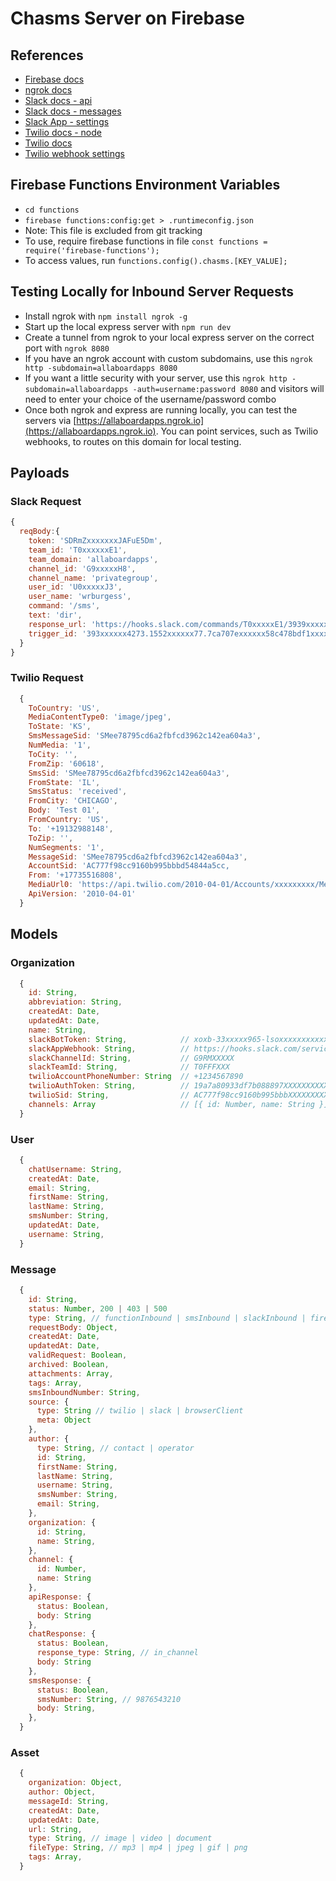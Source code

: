 # Chasms Server on Firebase

## References

- [Firebase docs](https://firebase.google.com/docs/)
- [ngrok docs](https://ngrok.com/docs)
- [Slack docs - api](https://api.slack.com/)
- [Slack docs - messages](https://api.slack.com/docs/messages)
- [Slack App - settings](https://api.slack.com/apps/A9S81RSSK)
- [Twilio docs - node](https://www.twilio.com/docs/libraries/node)
- [Twilio docs](https://www.twilio.com/docs/)
- [Twilio webhook settings](https://www.twilio.com/console/phone-numbers/PN9cdcec8e5706875057b9443833671a3d)

## Firebase Functions Environment Variables

- `cd functions`
- `firebase functions:config:get > .runtimeconfig.json`
- Note: This file is excluded from git tracking
- To use, require firebase functions in file `const functions = require('firebase-functions');`
- To access values, run `functions.config().chasms.[KEY_VALUE];`

## Testing Locally for Inbound Server Requests

- Install ngrok with `npm install ngrok -g`
- Start up the local express server with `npm run dev`
- Create a tunnel from ngrok to your local express server on the correct port with `ngrok 8080`
- If you have an ngrok account with custom subdomains, use this `ngrok http -subdomain=allaboardapps 8080`
- If you want a little security with your server, use this `ngrok http -subdomain=allaboardapps -auth=username:password 8080` and visitors will need to enter your choice of the username/password combo
- Once both ngrok and express are running locally, you can test the servers via [https://allaboardapps.ngrok.io](https://allaboardapps.ngrok.io). You can point services, such as Twilio webhooks, to routes on this domain for local testing.

## Payloads

### Slack Request

```js
{
  reqBody:{
    token: 'SDRmZxxxxxxxJAFuE5Dm',
    team_id: 'T0xxxxxxE1',
    team_domain: 'allaboardapps',
    channel_id: 'G9xxxxxH8',
    channel_name: 'privategroup',
    user_id: 'U0xxxxxJ3',
    user_name: 'wrburgess',
    command: '/sms',
    text: 'dir',
    response_url: 'https://hooks.slack.com/commands/T0xxxxxE1/3939xxxxxxx24/5sxxxxxxxxxxxj0FEeGjs',
    trigger_id: '393xxxxxx4273.1552xxxxxx77.7ca707exxxxxx58c478bdf1xxxxx86'
  }
}
```

### Twilio Request

```js
  {
    ToCountry: 'US',
    MediaContentType0: 'image/jpeg',
    ToState: 'KS',
    SmsMessageSid: 'SMee78795cd6a2fbfcd3962c142ea604a3',
    NumMedia: '1',
    ToCity: '',
    FromZip: '60618',
    SmsSid: 'SMee78795cd6a2fbfcd3962c142ea604a3',
    FromState: 'IL',
    SmsStatus: 'received',
    FromCity: 'CHICAGO',
    Body: 'Test 01',
    FromCountry: 'US',
    To: '+19132988148',
    ToZip: '',
    NumSegments: '1',
    MessageSid: 'SMee78795cd6a2fbfcd3962c142ea604a3',
    AccountSid: 'AC777f98cc9160b995bbbd54844a5cc,
    From: '+17735516808',
    MediaUrl0: 'https://api.twilio.com/2010-04-01/Accounts/xxxxxxxxx/Messages/xxxxxxxxx/Media/xxxxxxxxx',
    ApiVersion: '2010-04-01'
  }
```

## Models

### Organization

```js
  {
    id: String,
    abbreviation: String,
    createdAt: Date,
    updatedAt: Date,
    name: String,
    slackBotToken: String,            // xoxb-33xxxxx965-lsoxxxxxxxxxxxxxxxxxbGTJl
    slackAppWebhook: String,          // https://hooks.slack.com/services/T0FFFXXX/B8MME748Y/S3TcLI2HXXXXXXXXXXXXXXX
    slackChannelId: String,           // G9RMXXXXX
    slackTeamId: String,              // T0FFFXXX
    twilioAccountPhoneNumber: String  // +1234567890
    twilioAuthToken: String,          // 19a7a80933df7b088897XXXXXXXXXXXXX
    twilioSid: String,                // AC777f98cc9160b995bbbXXXXXXXXXXXXXX
    channels: Array                   // [{ id: Number, name: String }]
  }
```

### User

```js
  {
    chatUsername: String,
    createdAt: Date,
    email: String,
    firstName: String,
    lastName: String,
    smsNumber: String,
    updatedAt: Date,
    username: String,
  }
```

### Message

```js
  {
    id: String,
    status: Number, 200 | 403 | 500
    type: String, // functionInbound | smsInbound | slackInbound | firestoreInbound
    requestBody: Object,
    createdAt: Date,
    updatedAt: Date,
    validRequest: Boolean,
    archived: Boolean,
    attachments: Array,
    tags: Array,
    smsInboundNumber: String,
    source: {
      type: String // twilio | slack | browserClient
      meta: Object
    },
    author: {
      type: String, // contact | operator
      id: String,
      firstName: String,
      lastName: String,
      username: String,
      smsNumber: String,
      email: String,
    },
    organization: {
      id: String,
      name: String,
    },
    channel: {
      id: Number,
      name: String
    },
    apiResponse: {
      status: Boolean,
      body: String
    },
    chatResponse: {
      status: Boolean,
      response_type: String, // in_channel
      body: String
    },
    smsResponse: {
      status: Boolean,
      smsNumber: String, // 9876543210
      body: String,
    },
  }
```

### Asset

```js
  {
    organization: Object,
    author: Object,
    messageId: String,
    createdAt: Date,
    updatedAt: Date,
    url: String,
    type: String, // image | video | document
    fileType: String, // mp3 | mp4 | jpeg | gif | png
    tags: Array,
  }
```

